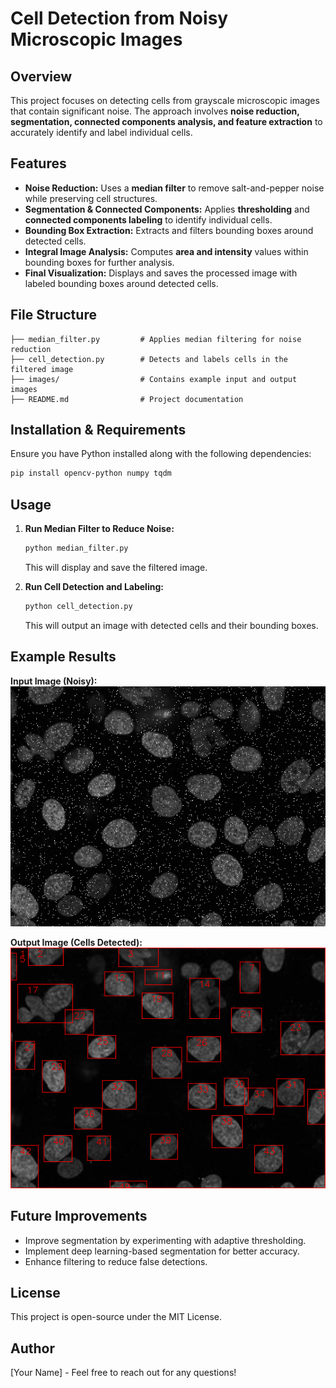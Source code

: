 # Cell Detection from Noisy Microscopic Images

## Overview
This project focuses on detecting cells from grayscale microscopic images that contain significant noise. The approach involves **noise reduction, segmentation, connected components analysis, and feature extraction** to accurately identify and label individual cells.

## Features
- **Noise Reduction:** Uses a **median filter** to remove salt-and-pepper noise while preserving cell structures.
- **Segmentation & Connected Components:** Applies **thresholding** and **connected components labeling** to identify individual cells.
- **Bounding Box Extraction:** Extracts and filters bounding boxes around detected cells.
- **Integral Image Analysis:** Computes **area and intensity** values within bounding boxes for further analysis.
- **Final Visualization:** Displays and saves the processed image with labeled bounding boxes around detected cells.

## File Structure
```
├── median_filter.py         # Applies median filtering for noise reduction
├── cell_detection.py        # Detects and labels cells in the filtered image
├── images/                  # Contains example input and output images
├── README.md                # Project documentation
```

## Installation & Requirements
Ensure you have Python installed along with the following dependencies:
```bash
pip install opencv-python numpy tqdm
```

## Usage
1. **Run Median Filter to Reduce Noise:**
   ```bash
   python median_filter.py
   ```
   This will display and save the filtered image.

2. **Run Cell Detection and Labeling:**
   ```bash
   python cell_detection.py
   ```
   This will output an image with detected cells and their bounding boxes.

## Example Results
**Input Image (Noisy):**  
![Noisy Image](imgs/noisy_input.png)

**Output Image (Cells Detected):**  
![Detected Cells](imgs/final_processed.png)

## Future Improvements
- Improve segmentation by experimenting with adaptive thresholding.
- Implement deep learning-based segmentation for better accuracy.
- Enhance filtering to reduce false detections.

## License
This project is open-source under the MIT License.

## Author
[Your Name] - Feel free to reach out for any questions!

